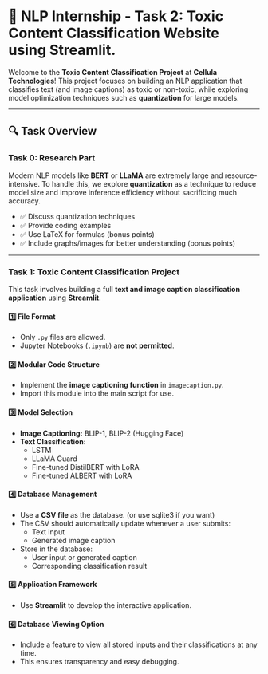 # 🧪 NLP Internship - Task 2: Toxic Content Classification Website using Streamlit.

Welcome to the **Toxic Content Classification Project** at **Cellula Technologies**! This project focuses on building an NLP application that classifies text (and image captions) as toxic or non-toxic, while exploring model optimization techniques such as **quantization** for large models.  

---

## 🔍 Task Overview

### Task 0: Research Part
Modern NLP models like **BERT** or **LLaMA** are extremely large and resource-intensive. To handle this, we explore **quantization** as a technique to reduce model size and improve inference efficiency without sacrificing much accuracy.

- ✅ Discuss quantization techniques  
- ✅ Provide coding examples  
- ✅ Use LaTeX for formulas (bonus points)  
- ✅ Include graphs/images for better understanding (bonus points)  

---

### Task 1: Toxic Content Classification Project

This task involves building a full **text and image caption classification application** using **Streamlit**.  

#### 1️⃣ File Format
- Only `.py` files are allowed.
- Jupyter Notebooks (`.ipynb`) are **not permitted**.

#### 2️⃣ Modular Code Structure
- Implement the **image captioning function** in `imagecaption.py`.  
- Import this module into the main script for use.  

#### 3️⃣ Model Selection
- **Image Captioning:** BLIP-1, BLIP-2 (Hugging Face)  
- **Text Classification:**  
  - LSTM  
  - LLaMA Guard  
  - Fine-tuned DistilBERT with LoRA  
  - Fine-tuned ALBERT with LoRA  

#### 4️⃣ Database Management
- Use a **CSV file** as the database. (or use sqlite3 if you want) 
- The CSV should automatically update whenever a user submits:
  - Text input  
  - Generated image caption  
- Store in the database:
  - User input or generated caption  
  - Corresponding classification result  

#### 5️⃣ Application Framework
- Use **Streamlit** to develop the interactive application.

#### 6️⃣ Database Viewing Option
- Include a feature to view all stored inputs and their classifications at any time.  
- This ensures transparency and easy debugging.  

